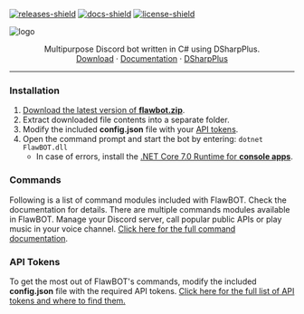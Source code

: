 <!-- BADGES -->
[![releases-shield]][releases-link]
[![docs-shield]][docs-link]
[![license-shield]][license-link]

![logo](https://user-images.githubusercontent.com/6818236/206876167-497dca99-7248-4bd7-a1ae-9c0e037dc87b.png)
<p align="center">
  <p align="center">
    Multipurpose Discord bot written in C# using DSharpPlus.
    <br />
    <a href="https://github.com/CriticalFlaw/FlawBOT/releases/latest">Download</a>
    ·
    <a href="https://criticalflaw.ca/FlawBOT/">Documentation</a>
    ·
    <a href="https://github.com/DSharpPlus/DSharpPlus">DSharpPlus</a>
  </p>
</p>

<!-- MARKDOWN LINKS -->
[releases-shield]: https://img.shields.io/github/release/CriticalFlaw/FlawBOT.svg?style=flat-square
[releases-link]: https://github.com/CriticalFlaw/FlawBOT/releases/latest
[docs-shield]: https://readthedocs.org/projects/flawbot/badge/?version=latest&style=flat-square
[docs-link]: https://www.flawbot.criticalflaw.ca/
[license-shield]: https://img.shields.io/github/license/CriticalFlaw/FlawBOT?style=flat-square
[license-link]: https://github.com/CriticalFlaw/FlawBOT/blob/master/.github/LICENSE

---

### Installation
1. [Download the latest version of **flawbot.zip**][releases-link].
2. Extract downloaded file contents into a separate folder.
3. Modify the included **config.json** file with your [API tokens][tokens-link].
4. Open the command prompt and start the bot by entering: `dotnet FlawBOT.dll`
   * In case of errors, install the [.NET Core 7.0 Runtime for **console apps**][runtime-link].

### Commands
Following is a list of command modules included with FlawBOT. Check the documentation for details.
There are multiple commands modules available in FlawBOT. Manage your Discord server, call popular public APIs or play music in your voice channel. [Click here for the full command documentation][commands-link].

### API Tokens
To get the most out of FlawBOT's commands, modify the included **config.json** file with the required API tokens. [Click here for the full list of API tokens and where to find them.][tokens-link]

<!-- MARKDOWN LINKS -->
[releases-link]: https://github.com/CriticalFlaw/FlawBOT/releases/latest
[tokens-link]: https://criticalflaw.ca/FlawBOT/tokens/
[runtime-link]: https://dotnet.microsoft.com/download/dotnet/7.0/runtime
[commands-link]: https://criticalflaw.ca/FlawBOT/modules/bot
[tokens-link]: https://criticalflaw.ca/FlawBOT/tokens